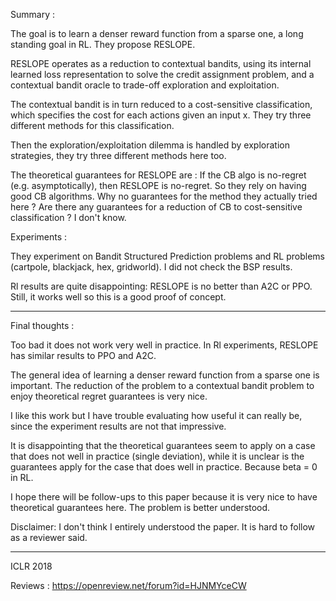 Summary :

The goal is to learn a denser reward function from a sparse one, a long standing goal in RL. They propose RESLOPE.

RESLOPE operates as a reduction to contextual bandits, using its internal learned loss representation to solve the credit assignment problem, and a contextual bandit oracle to trade-off exploration and exploitation. 

The contextual bandit is in turn reduced to a cost-sensitive classification, which specifies the cost for each actions given an input x. They try three different methods for this classification.

Then the exploration/exploitation dilemma is handled by exploration strategies, they try three different methods here too.

The theoretical guarantees for RESLOPE are : If the CB algo is no-regret (e.g. asymptotically), then RESLOPE is no-regret. So they rely on having good CB algorithms. Why no guarantees for the method they actually tried here ? Are there any guarantees for a reduction of CB to cost-sensitive classification ? I don't know.

Experiments :

They experiment on Bandit Structured Prediction problems and RL problems (cartpole, blackjack, hex, gridworld). I did not check the BSP results.

Rl results are quite disappointing: RESLOPE is no better than A2C or PPO. Still, it works well so this is a good proof of concept. 

----------------

Final thoughts : 

Too bad it does not work very well in practice. In Rl experiments, RESLOPE has similar results to PPO and A2C. 

The general idea of learning a denser reward function from a sparse one is important. The reduction of the problem to a contextual bandit problem to enjoy theoretical regret guarantees is very nice. 

I like this work but I have trouble evaluating how useful it can really be, since the experiment results are not that impressive. 

It is disappointing that the theoretical guarantees seem to apply on a case that does not well in practice (single deviation), while it is unclear is the guarantees apply for the case that does well in practice. Because beta = 0 in RL.

I hope there will be follow-ups to this paper because it is very nice to have theoretical guarantees here. The problem is better understood.

Disclaimer: I don't think I entirely understood the paper. It is hard to follow as a reviewer said.




-----------

ICLR 2018

Reviews : https://openreview.net/forum?id=HJNMYceCW
